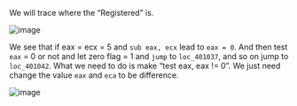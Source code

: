 We will trace where the “Registered” is. 

![image](https://github.com/user-attachments/assets/ff98487d-310d-4e02-8421-4395206729b8)

We see that if eax = ecx = 5 and `sub eax, ecx` lead to `eax = 0`. And then test `eax` = 0 or not and let zero flag = 1 and `jump` to `loc_401037`, and so on jump to `loc_401042`.
What we need to do is make “test eax, eax != 0”. We just need change the value `eax` and `eca` to be difference.

![image](https://github.com/user-attachments/assets/99df793d-dd49-459c-b406-72ddd9973ce6)


